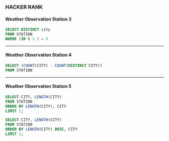 ### HACKER RANK 
#### Weather Observation Station 3
```sql
SELECT DISTINCT city
FROM STATION
WHERE (ID % 2 ) = 0 
```
--------------------------------------------
#### Weather Observation Station 4
```sql
SELECT (COUNT(CITY) - COUNT(DISTINCT CITY))
FROM STATION
```

--------------------------------------------
#### Weather Observation Station 5
```sql
SELECT CITY, LENGTH(CITY)
FROM STATION
ORDER BY LENGTH(CITY), CITY 
LIMIT 1;

SELECT CITY, LENGTH(CITY)
FROM STATION
ORDER BY LENGTH(CITY) DESC, CITY
LIMIT 1;
```
